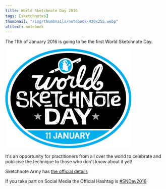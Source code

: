 ```yaml
---
title: World Sketchnote Day 2016
tags: [sketchnotes]
thumbnail: "/img/thumbnails/notebook-420x255.webp"
alttext: notebook
---
```


The 11th of January 2016 is going to be the first World Sketchnote Day.

![logo](/img/posts/world-sketchnote-day-2016/wsd-logo-400px.webp "logo")

It's an opportunity for practitioners from all over the world to celebrate and publicise the
technique to those who don't know about it yet!

Sketchnote Army has [the official details](http://sketchnotearmy.com/world-sketchnote-day/)

If you take part on Social Media the Official Hashtag is [#SNDay2016](https://twitter.com/hashtag/SNDay2016?src=hash)
